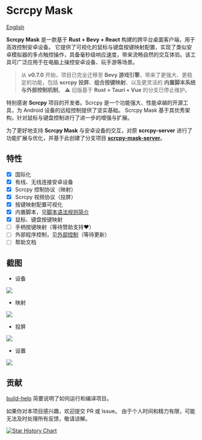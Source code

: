 # Scrcpy Mask

[English](./README.md)

**Scrcpy Mask** 是一款基于 **Rust + Bevy + React** 构建的跨平台桌面客户端，用于高效控制安卓设备。
它提供了可视化的鼠标与键盘按键映射配置，实现了类似安卓模拟器的多点触控操作，具备毫秒级响应速度，带来流畅自然的交互体验。该工具可广泛应用于在电脑上操控安卓设备、玩手游等场景。

> 从 **v0.7.0** 开始，项目已完全迁移至 **Bevy 游戏引擎**，带来了更强大、更稳定的功能，包括 **scrcpy 投屏**、**组合按键映射**、以及更灵活的 **内置脚本系统与外部控制机制**。
> ⚠️ 旧版基于 **Rust + Tauri + Vue** 的分支已停止维护。

特别感谢 **Scrcpy** 项目的开发者。Scrcpy 是一个功能强大、性能卓越的开源工具，为 Android 设备的远程控制提供了坚实基础。
Scrcpy Mask 基于其优秀架构，针对鼠标与键盘控制进行了进一步的增强与扩展。

为了更好地支持 **Scrcpy Mask** 与安卓设备的交互，对原 **scrcpy-server** 进行了功能扩展与优化，并基于此创建了分支项目 [**scrcpy-mask-server**](https://github.com/AkiChase/scrcpy-mask-server)。

## 特性

- [x] 国际化
- [x] 有线、无线连接安卓设备
- [x] Scrcpy 控制协议（映射）
- [x] Scrcpy 视频协议（投屏）
- [x] 按键映射配置可视化
- [x] 内置脚本，见[脚本语法规则简介](./scripts-help-zh.md)
- [x] 鼠标、键盘按键映射
- [ ] 手柄按键映射（等待赞助支持❤️）
- [ ] 外部程序控制，见[外部控制](https://github.com/AkiChase/scrcpy-mask-external-control)（等待更新）
- [ ] 帮助文档

## 截图

- 设备

![](https://pic1.imgdb.cn/item/68e79a25c5157e1a885fb7e9.png)

- 映射

![](https://pic1.imgdb.cn/item/68e79a27c5157e1a885fb7ec.png)

- 投屏

![](https://pic1.imgdb.cn/item/68e79a27c5157e1a885fb7ed.png)

- 设置

![](https://pic1.imgdb.cn/item/68e79a25c5157e1a885fb7e8.png)

## 贡献

[build-help](./build-help.md) 简要说明了如何运行和编译项目。

如果你对本项目感兴趣，欢迎提交 PR 或 Issue。
由于个人时间和精力有限，可能无法及时处理所有反馈，敬请谅解。

[![Star History Chart](https://api.star-history.com/svg?repos=AkiChase/scrcpy-mask&type=Date)](https://star-history.com/#AkiChase/scrcpy-mask&Date)
